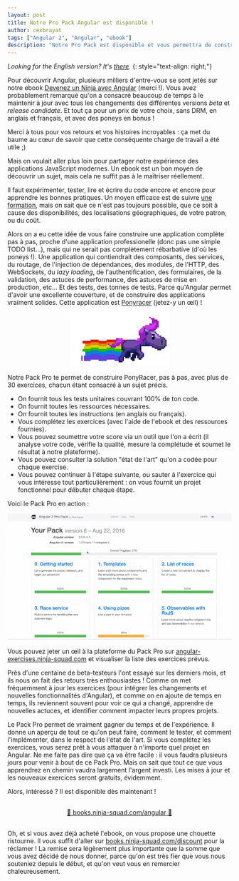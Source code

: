 ```yaml
---
layout: post
title: Notre Pro Pack Angular est disponible !
author: cexbrayat
tags: ["Angular 2", "Angular", "ebook"]
description: "Notre Pro Pack est disponible et vous permettra de construire une application complète pour tout apprendre sur Angular."
---
```


*Looking for the English version? It's [there](/2016/09/07/angular-2-pro-pack-english/).*
{: style="text-align: right;"}

Pour découvrir Angular, plusieurs milliers d'entre-vous se sont jetés
sur notre ebook [Devenez un Ninja avec Angular](https://books.ninja-squad.com/angular) (merci&nbsp;!).
Vous avez probablement remarqué qu'on a consacré beaucoup de temps à le maintenir
à jour avec tous les changements des différentes versions _beta_ et _release candidate_.
Et tout ça pour un prix de votre choix, sans DRM, en anglais et français, et
avec des poneys en bonus&nbsp;!

Merci à tous pour vos retours et vos histoires incroyables&nbsp;: ça met du
baume au cœur de savoir que cette conséquente charge de travail a été utile ;)

Mais on voulait aller plus loin pour partager notre expérience des applications
JavaScript modernes.
Un ebook est un bon moyen de découvrir un sujet, mais cela ne suffit pas à
le maîtriser réellement.

Il faut expérimenter, tester, lire et écrire du code encore et encore pour
apprendre les bonnes pratiques.
Un moyen efficace est de suivre [une formation](http://ninja-squad.fr/formations/formation-angular2),
mais on sait que ce n'est pas toujours possible, que ce soit à cause des disponibilités,
des localisations géographiques, de votre patron, ou du coût.

Alors on a eu cette idée de vous faire construire une application complète pas à pas,
proche d'une application professionelle (donc pas une simple TODO list...), mais
qui ne serait pas complètement rébarbative (d'où les poneys&nbsp;!).
Une application qui contiendrait des composants, des services, du routage,
de l'injection de dépendances, des modules, de l'HTTP, des WebSockets,
du _lazy loading_, de l'authentification, des formulaires, de la validation,
des astuces de performance, des astuces de mise en production, etc...
Et des tests, des tonnes de tests.
Parce qu'Angular permet d'avoir une excellente couverture, et de
construire des applications vraiment solides.
Cette application est [Ponyracer](http://ponyracer.ninja-squad.com/) (jetez-y un œil)&nbsp;!

<div style="text-align: center;">
  <img src="/assets/images/2016-09-07/pony-purple-rainbow.gif" alt="Poney" />
</div>

Notre Pack Pro te permet de construire PonyRacer, pas à pas,
avec plus de 30 exercices, chacun étant consacré à un sujet précis.

- On fournit tous les tests unitaires couvrant 100% de ton code.
- On fournit toutes les ressources nécessaires.
- On fournit toutes les instructions (en anglais ou français).
- Vous complétez les exercices (avec l'aide de l'ebook et des ressources fournies).
- Vous pouvez soumettre votre score via un outil que l'on a écrit (il analyse
votre code, vérifie la qualité, mesure la complétude et soumet le résultat à
notre plateforme).
- Vous pouvez consulter la solution "état de l'art" qu'on a codée pour chaque exercise.
- Vous pouvez continuer à l'étape suivante, ou sauter à l'exercice qui vous intéresse
tout particulièrement&nbsp;: on vous fournit un projet fonctionnel pour débuter chaque étape.

Voici le Pack Pro en action&nbsp;:

<img src="/assets/images/2016-09-07/propack-demo.gif" alt="Démo du Pack Pro Pack" />

Vous pouvez jeter un œil à la plateforme du Pack Pro sur [angular-exercises.ninja-squad.com](https://angular-exercises.ninja-squad.com)
et visualiser la liste des exercices prévus.

Près d'une centaine de beta-testeurs l'ont essayé sur les derniers mois,
et ils nous on fait des retours très enthousiastes&nbsp;!
Comme on met fréquemment à jour les exercices (pour intégrer les changements
et nouvelles fonctionnalités d'Angular), et comme on en ajoute de temps
en temps, ils reviennent souvent pour voir ce qui a changé, apprendre de
nouvelles actuces, et identifier comment impacter leurs propres projets.

Le Pack Pro permet de vraiment gagner du temps et de l'expérience.
Il donne un aperçu de tout ce qu'on peut faire, comment le tester, et
comment l'implémenter, dans le respect de l'état de l'art.
Si vous complétez les exercices, vous serez prêt à vous attaquer à
n'importe quel projet en Angular.
Ne me faite pas dire que ça va être facile&nbsp;: il vous faudra plusieurs jours
pour venir à bout de ce Pack Pro.
Mais on sait que tout ce que vous apprendrez en chemin vaudra largement l'argent investi.
Les mises à jour et les nouveaux exercices seront gratuits, évidemment.

Alors, intéressé&nbsp;? Il est disponible dès maintenant&nbsp;!

<div style="text-align: center; margin: 30px 0 30px 0;">
  <a href="https://books.ninja-squad.com/angular#propack">🚀 books.ninja-squad.com/angular 🚀</a>
</div>

Oh, et si vous avez déjà acheté l'ebook, on vous propose une chouette ristourne.
Il vous suffit d'aller sur [books.ninja-squad.com/discount](https://books.ninja-squad.com/discount)
pour la réclamer&nbsp;!
La remise sera légèrement plus importante que la somme que vous avez décidé de nous donner,
parce qu'on est très fier que vous nous souteniez depuis le début, et qu'on veut vous en remercier chaleureusement.
